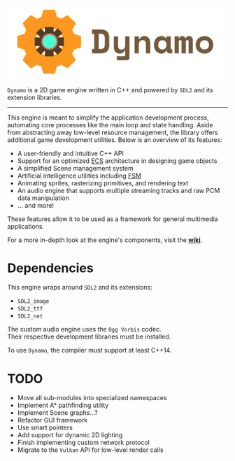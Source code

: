 <img src="./media/logo.png" alt="Dynamo Engine" width="500"/>

`Dynamo` is a 2D game engine written in C++ and powered by `SDL2` and its extension libraries.

---

This engine is meant to simplify the application development process, automating core processes like the main loop and state handling. Aside from abstracting away low-level resource management, the library offers additional game development utilities. Below is an overview of its features:

- A user-friendly and intuitive C++ API
- Support for an optimized [ECS](https://en.wikipedia.org/wiki/Entity_component_system) architecture in designing game objects
- A simplified Scene management system
- Artificial intelligence utilities including [FSM](https://en.wikipedia.org/wiki/Finite-state_machine)
- Animating sprites, rasterizing primitives, and rendering text
- An audio engine that supports multiple streaming tracks and raw PCM data manipulation
- ... and more!

These features allow it to be used as a framework for general multimedia applications.

For a more in-depth look at the engine's components, visit the [__wiki__](https://github.com/SirBob01/Dynamo-Engine/wiki).

# Dependencies

This engine wraps around `SDL2` and its extensions:
- `SDL2_image`
- `SDL2_ttf`
- `SDL2_net`

The custom audio engine uses the `Ogg Vorbis` codec. <br/>
Their respective development libraries must be installed.

To use `Dynamo`, the compiler must support at least C++14.

# TODO
- Move all sub-modules into specialized namespaces
- Implement A* pathfinding utility
- Implement Scene graphs...?
- Refactor GUI framework
- Use smart pointers
- Add support for dynamic 2D lighting
- Finish implementing custom network protocol
- Migrate to the `Vulkan` API for low-level render calls